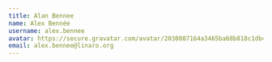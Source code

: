 ```yaml
---
title: Alan Bennee
name: Alex Bennée
username: alex.bennee
avatar: https://secure.gravatar.com/avatar/2030087164a3465ba68b818c1db4fdd2
email: alex.bennee@linaro.org
---
```



